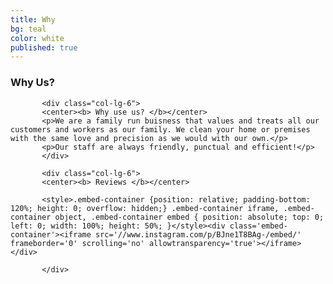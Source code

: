 ```yaml
---
title: Why
bg: teal
color: white
published: true
---
```


### Why Us?

<div class="container">

  <div class="row">
  
           <div class="col-lg-6">
           <center><b> Why use us? </b></center>
           <p>We are a family run buisness that values and treats all our customers and workers as our family. We clean your home or premises with the same love and precision as we would with our own.</p>
           <p>Our staff are always friendly, punctual and efficient!</p>
           </div>
           
           <div class="col-lg-6">
           <center><b> Reviews </b></center>
           
           <style>.embed-container {position: relative; padding-bottom: 120%; height: 0; overflow: hidden;} .embed-container iframe, .embed-container object, .embed-container embed { position: absolute; top: 0; left: 0; width: 100%; height: 50%; }</style><div class='embed-container'><iframe src='//www.instagram.com/p/BJne1T8BAg-/embed/' frameborder='0' scrolling='no' allowtransparency='true'></iframe></div>
           
           </div>
           
  </div>
  
</div>
